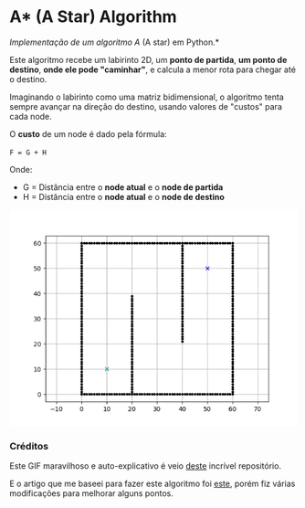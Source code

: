 # A* (A Star) Algorithm

*Implementação de um algoritmo A* (A star) em Python.*

Este algoritmo recebe um labirinto 2D, um **ponto de partida**, **um ponto de destino**, **onde ele pode "caminhar"**, e calcula a menor rota para chegar até o destino.

Imaginando o labirinto como uma matriz bidimensional, o algoritmo tenta sempre avançar na direção do destino, usando valores de "custos" para cada node.

O **custo** de um node é dado pela fórmula:

`F = G + H`

Onde:
- G = Distância entre o **node atual** e o **node de partida**
- H = Distância entre o **node atual** e o **node de destino**

![exemplo de A* funcionando](https://github.com/Doc-McCoy/a-star-algorithm/blob/master/images/animation.gif)

### Créditos

Este GIF maravilhoso e auto-explicativo é veio [deste](https://atsushisakai.github.io/PythonRobotics/) incrível repositório.

E o artigo que me baseei para fazer este algoritmo foi [este](https://medium.com/@nicholas.w.swift/easy-a-star-pathfinding-7e6689c7f7b2), porém fiz várias modificações para melhorar alguns pontos.
